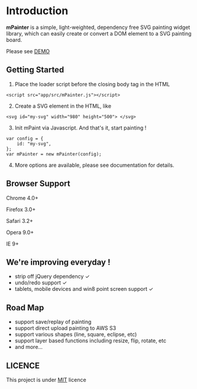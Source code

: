 Introduction
========

**mPainter** is a simple, light-weighted, dependency free SVG painting widget library, which can easily create or convert a DOM element to a SVG painting board.

Please see [DEMO]


Getting Started
------------

1.  Place the loader script before the closing body tag in the HTML

```
<script src="app/src/mPainter.js"></script>
```

2.  Create a SVG element in the HTML, like

```
<svg id="my-svg" width="980" height="500"> </svg>
```

3.  Init mPaint via Javascript. And that's it, start painting !

```
var config = {
    id: "my-svg",
};
var mPainter = new mPainter(config);
```

4.  More options are available, please see documentation for details.

Browser Support
--------------

Chrome 4.0+

Firefox 3.0+

Safari 3.2+

Opera 9.0+

IE 9+


We're improving everyday !
-----------

* strip off jQuery dependency ✓
* undo/redo support ✓
* tablets, mobile devices and win8 point screen support ✓

Road Map
----

* support save/replay of painting
* support direct upload painting to AWS S3
* support various shapes (line, square, eclipse, etc)
* support layer based functions including resize, flip, rotate, etc
* and more...

LICENCE
-------

This project is under [MIT] licence

[DEMO]:http://paint.tantanguanguan.com
[MIT]: http://en.wikipedia.org/wiki/MIT_License
